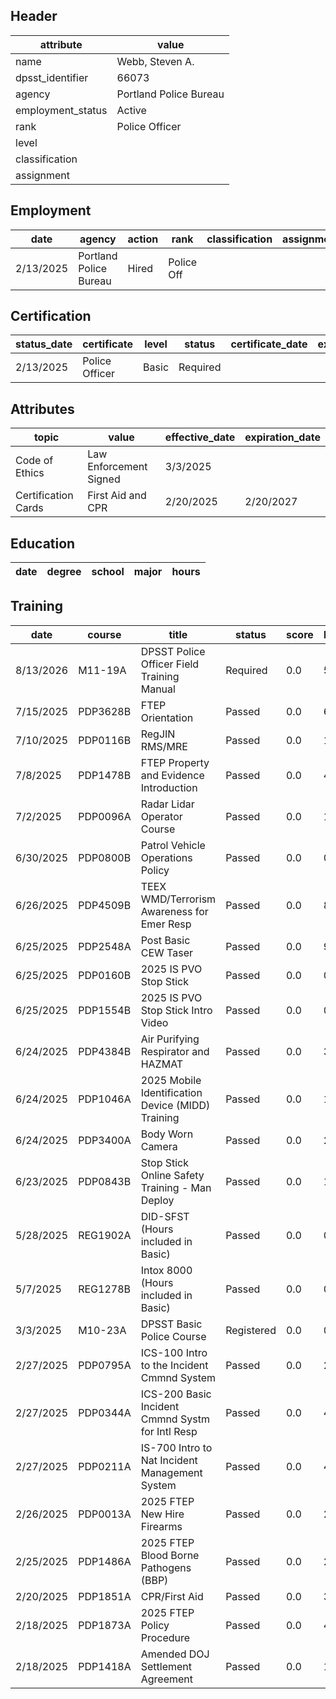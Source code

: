 ## Header
| attribute | value |
| --------- | ----- |
| name | Webb, Steven A. |
| dpsst_identifier | 66073 |
| agency | Portland Police Bureau |
| employment_status | Active |
| rank | Police Officer |
| level |  |
| classification |  |
| assignment |  |
## Employment
| date | agency | action | rank | classification | assignment |
| ---- | ------ | ------ | ---- | -------------- | ---------- |
| 2/13/2025 | Portland Police Bureau | Hired | Police Off |  |  |
## Certification
| status_date | certificate | level | status | certificate_date | expiration_date | probation_date |
| ----------- | ----------- | ----- | ------ | ---------------- | --------------- | -------------- |
| 2/13/2025 | Police Officer | Basic | Required |  |  | 8/13/2026 |
## Attributes
| topic | value | effective_date | expiration_date |
| ----- | ----- | -------------- | --------------- |
| Code of Ethics | Law Enforcement Signed | 3/3/2025 |  |
| Certification Cards | First Aid and CPR | 2/20/2025 | 2/20/2027 |
## Education
| date | degree | school | major | hours |
| ---- | ------ | ------ | ----- | ----- |
## Training
| date | course | title | status | score | hours |
| ---- | ------ | ----- | ------ | ----- | ----- |
| 8/13/2026 | M11-19A | DPSST Police Officer Field Training Manual | Required | 0.0 | 50.00 |
| 7/15/2025 | PDP3628B | FTEP Orientation | Passed | 0.0 | 6.00 |
| 7/10/2025 | PDP0116B | RegJIN RMS/MRE | Passed | 0.0 | 14.00 |
| 7/8/2025 | PDP1478B | FTEP Property and Evidence Introduction | Passed | 0.0 | 4.00 |
| 7/2/2025 | PDP0096A | Radar Lidar Operator Course | Passed | 0.0 | 14.00 |
| 6/30/2025 | PDP0800B | Patrol Vehicle Operations Policy | Passed | 0.0 | 0.50 |
| 6/26/2025 | PDP4509B | TEEX WMD/Terrorism Awareness for Emer Resp | Passed | 0.0 | 8.00 |
| 6/25/2025 | PDP2548A | Post Basic CEW Taser | Passed | 0.0 | 9.00 |
| 6/25/2025 | PDP0160B | 2025 IS PVO Stop Stick | Passed | 0.0 | 0.75 |
| 6/25/2025 | PDP1554B | 2025 IS PVO Stop Stick Intro Video | Passed | 0.0 | 0.25 |
| 6/24/2025 | PDP4384B | Air Purifying Respirator and HAZMAT | Passed | 0.0 | 3.00 |
| 6/24/2025 | PDP1046A | 2025 Mobile Identification Device (MIDD) Training | Passed | 0.0 | 1.00 |
| 6/24/2025 | PDP3400A | Body Worn Camera | Passed | 0.0 | 2.00 |
| 6/23/2025 | PDP0843B | Stop Stick Online Safety Training - Man Deploy | Passed | 0.0 | 1.00 |
| 5/28/2025 | REG1902A | DID-SFST (Hours included in Basic) | Passed | 0.0 | 0.00 |
| 5/7/2025 | REG1278B | Intox 8000 (Hours included in Basic) | Passed | 0.0 | 0.00 |
| 3/3/2025 | M10-23A | DPSST Basic Police Course | Registered | 0.0 | 0.00 |
| 2/27/2025 | PDP0795A | ICS-100 Intro to the Incident Cmmnd System | Passed | 0.0 | 2.00 |
| 2/27/2025 | PDP0344A | ICS-200 Basic Incident Cmmnd Systm for Intl Resp | Passed | 0.0 | 4.00 |
| 2/27/2025 | PDP0211A | IS-700 Intro to Nat Incident Management System | Passed | 0.0 | 4.00 |
| 2/26/2025 | PDP0013A | 2025 FTEP New Hire Firearms | Passed | 0.0 | 25.00 |
| 2/25/2025 | PDP1486A | 2025 FTEP Blood Borne Pathogens (BBP) | Passed | 0.0 | 2.00 |
| 2/20/2025 | PDP1851A | CPR/First Aid | Passed | 0.0 | 3.00 |
| 2/18/2025 | PDP1873A | 2025 FTEP Policy  Procedure | Passed | 0.0 | 4.00 |
| 2/18/2025 | PDP1418A | Amended DOJ Settlement Agreement | Passed | 0.0 | 1.00 |
